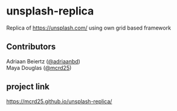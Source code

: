 # unsplash-replica
Replica of https://unsplash.com/ using own grid based framework


## Contributors
Adriaan Beiertz ([@adriaanbd](https://github.com/adriaanbd))
<br>
Maya Douglas ([@mcrd25](https://github.com/mcrd25))

## project link
https://mcrd25.github.io/unsplash-replica/
